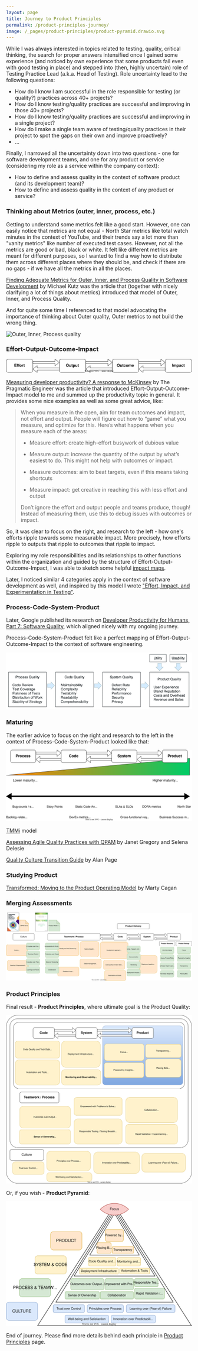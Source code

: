 ```yaml
---
layout: page
title: Journey to Product Principles
permalink: /product-principles-journey/
image: /_pages/product-principles/product-pyramid.drawio.svg
---
```


While I was always interested in topics related to testing, quality, critical thinking, the search for proper answers intensified once I gained some experience (and noticed by own experience that some products fail even with good testing in place) and stepped into (then, highly uncertain) role of Testing Practice Lead (a.k.a. Head of Testing). Role uncertainty lead to the following questions:

* How do I know I am successful in the role responsible for testing (or quality?) practices across 40+ projects?
* How do I know testing/quality practices are successful and improving in those 40+ projects?
* How do I know testing/quality practices are successful and improving in a single project?
* How do I make a single team aware of testing/quality practices in their project to spot the gaps on their own and improve proactively?
* ...

Finally, I narrowed all the uncertainty down into two questions - one for software development teams, and one for any product or service (considering my role as a service within the company context):

* How to define and assess quality in the context of software product (and its development team)?
* How to define and assess quality in the context of any product or service?

### Thinking about Metrics (outer, inner, process, etc.)

Getting to understand some metrics felt like a good start. However, one can easily notice that metrics are not equal - North Star metrics like total watch minutes in the context of YouTube, and their trends say a lot more than "vanity metrics" like number of executed test cases. However, not all the metrics are good or bad, black or white. It felt like different metrics are meant for different purposes, so I wanted to find a way how to distribute them across different places where they should be, and check if there are no gaps - if we have all the metrics in all the places.

[Finding Adequate Metrics for Outer, Inner, and Process Quality in Software Development](https://www.infoq.com/articles/metrics-quality-software/) by Michael Kutz was the article that (together with nicely clarifying a lot of things about metrics) introduced that model of Outer, Inner, and Process Quality.

And for quite some time I referenced to that model advocating the importance of thinking about Outer quality, Outer metrics to not build the wrong thing.

![Outer, Inner, Process quality](https://imgopt.infoq.com/fit-in/3000x4000/filters:quality(85)/filters:no_upscale()/articles/metrics-quality-software/en/resources/4figure-5-1673961550238.jpg)

### Effort-Output-Outcome-Impact

![Effort-output-outcome-impact](/images/effort-output-outcome-impact.drawio.svg)

[Measuring developer productivity? A response to McKinsey](https://newsletter.pragmaticengineer.com/p/measuring-developer-productivity) by The Pragmatic Engineer was the article that introduced Effort-Output-Outcome-Impact model to me and summed up the productivity topic in general. It provides some nice examples as well as some great advice, like:

> When you measure in the open, aim for team outcomes and impact, not effort and output. People will figure out how to “game” what you measure, and optimize for this. Here’s what happens when you measure each of the areas:
>
> * Measure effort: create high-effort busywork of dubious value
>
> * Measure output: increase the quantity of the output by what’s easiest to do. This might not help with outcomes or impact.
>
> * Measure outcomes: aim to beat targets, even if this means taking shortcuts
>
> * Measure impact: get creative in reaching this with less effort and output
>
> Don’t ignore the effort and output people and teams produce, though! Instead of measuring them, use this to debug issues with outcomes or impact.

So, it was clear to focus on the right, and research to the left - how one's efforts ripple towards some measurable impact. More precisely, how efforts ripple to outputs that ripple to outcomes that ripple to impact.

Exploring my role responsibilities and its relationships to other functions within the organization and guided by the structure of Effort-Output-Outcome-Impact, I was able to sketch some helpful [impact maps](https://www.impactmapping.org/).

Later, I noticed similar 4 categories apply in the context of software development as well, and inspired by this model I wrote ["Effort, Impact, and Experimentation in Testing"](/effort-impact-and-experimentation-in-testing/).

### Process-Code-System-Product

Later, Google published its research on [Developer Productivity for Humans, Part 7: Software Quality](https://ieeexplore.ieee.org/document/10372494), which aligned nicely with my ongoing journey.

Process-Code-System-Product felt like a perfect mapping of Effort-Output-Outcome-Impact to the context of software engineering.

![Process-Code-System-Product](/images/process-code-system-product.png)

### Maturing

The earlier advice to focus on the right and research to the left in the context of Process-Code-System-Product looked like that:

![Process-Code-System-Product maturity](/images/process-code-system-product-maturity.drawio.svg)

[TMMi](https://www.tmmi.org/tmmi-model/) model

[Assessing Agile Quality Practices with QPAM](https://leanpub.com/qualityassessmentpracticesmodelqpam) by Janet Gregory and Selena Delesie

[Quality Culture Transition Guide](https://docs.google.com/spreadsheets/d/1kan20hYsdbvk7HW4si-X6Ve1fLtCeTI2H_PjiniKsxY/edit?gid=1897633328#gid=1897633328) by Alan Page

### Studying Product

[Transformed: Moving to the Product Operating Model](https://www.goodreads.com/book/show/56465356-transformed) by Marty Cagan

### Merging Assessments

[![Merging Models into Product Principles](/_pages/product-principles/product-principles-merging-models.drawio.svg)](/_pages/product-principles/product-principles-merging-models.drawio.svg)

### Product Principles

Final result - **Product Principles**, where ultimate goal is the Product Quality:

![Product Principles](/_pages/product-principles/product-principles.drawio.svg)

Or, if you wish - **Product Pyramid**:

![Product Pyramid](/_pages/product-principles/product-pyramid.drawio.svg)

End of journey. Please find more details behind each principle in [Product Principles](/product-principles/) page.